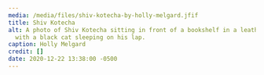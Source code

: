 ```yaml
---
media: /media/files/shiv-kotecha-by-holly-melgard.jfif
title: Shiv Kotecha
alt: A photo of Shiv Kotecha sitting in front of a bookshelf in a leather chair,
  with a black cat sleeping on his lap.
caption: Holly Melgard
credit: []
date: 2020-12-22 13:38:00 -0500
---
```

